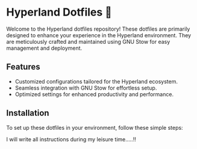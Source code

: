 # Hyperland Dotfiles 🚀

Welcome to the Hyperland dotfiles repository! These dotfiles are primarily designed to enhance your experience in the Hyperland environment. They are meticulously crafted and maintained using GNU Stow for easy management and deployment.

## Features

- Customized configurations tailored for the Hyperland ecosystem.
- Seamless integration with GNU Stow for effortless setup.
- Optimized settings for enhanced productivity and performance.

## Installation

To set up these dotfiles in your environment, follow these simple steps:

I will write all instructions during my leisure time.....!!

